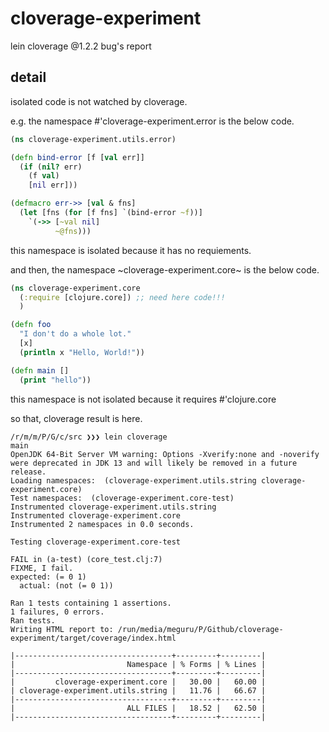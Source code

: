 # cloverage-experiment

lein cloverage @1.2.2 bug's report

## detail

isolated code is not watched by cloverage.

e.g. the namespace #'cloverage-experiment.error is the below code.

```clojure
(ns cloverage-experiment.utils.error)

(defn bind-error [f [val err]]
  (if (nil? err)
    (f val)
    [nil err]))

(defmacro err->> [val & fns]
  (let [fns (for [f fns] `(bind-error ~f))]
    `(->> [~val nil]
          ~@fns)))
```

this namespace is isolated because it has no requiements.

and then, the namespace ~cloverage-experiment.core~ is the below code.

```clojure
(ns cloverage-experiment.core
  (:require [clojure.core]) ;; need here code!!!
  )

(defn foo
  "I don't do a whole lot."
  [x]
  (println x "Hello, World!"))

(defn main []
  (print "hello"))
```

this namespace is not isolated because it requires #'clojure.core

so that, cloverage result is here.

```text
/r/m/m/P/G/c/src ❯❯❯ lein cloverage                                                                           main
OpenJDK 64-Bit Server VM warning: Options -Xverify:none and -noverify were deprecated in JDK 13 and will likely be removed in a future release.
Loading namespaces:  (cloverage-experiment.utils.string cloverage-experiment.core)
Test namespaces:  (cloverage-experiment.core-test)
Instrumented cloverage-experiment.utils.string
Instrumented cloverage-experiment.core
Instrumented 2 namespaces in 0.0 seconds.

Testing cloverage-experiment.core-test

FAIL in (a-test) (core_test.clj:7)
FIXME, I fail.
expected: (= 0 1)
  actual: (not (= 0 1))

Ran 1 tests containing 1 assertions.
1 failures, 0 errors.
Ran tests.
Writing HTML report to: /run/media/meguru/P/Github/cloverage-experiment/target/coverage/index.html

|-----------------------------------+---------+---------|
|                         Namespace | % Forms | % Lines |
|-----------------------------------+---------+---------|
|         cloverage-experiment.core |   30.00 |   60.00 |
| cloverage-experiment.utils.string |   11.76 |   66.67 |
|-----------------------------------+---------+---------|
|                         ALL FILES |   18.52 |   62.50 |
|-----------------------------------+---------+---------|
```
